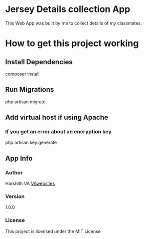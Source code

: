 # Jersey Details collection App

This Web App was built by me to collect details of my classmates.

# How to get this project working

## Install Dependencies
composer install

## Run Migrations
php artisan migrate

## Add virtual host if using Apache

### If you get an error about an encryption key
php artisan key:generate


## App Info

### Author

Harshith VA
[VAwebsites](http://www.vawebsites.in)

### Version

1.0.0

### License

This project is licensed under the MIT License
